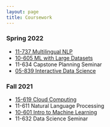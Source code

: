 ```yaml
---
layout: page
title: Coursework
---
```


### Spring 2022
- [11-737 Multilingual NLP](http://phontron.com/class/multiling2022/)
- [10-605 ML with Large Datasets](https://10605.github.io/)
- 11-634 Capstone Planning Seminar
- [05-839 Interactive Data Science](https://dig.cmu.edu/courses/2022-spring-interactive-ds.html)

### Fall 2021
- [15-619 Cloud Computing](https://www.cs.cmu.edu/~msakr/15619-f21/)
- 11-611 Natural Language Processing
- [10-601 Intro to Machine Learning](http://www.cs.cmu.edu/~mgormley/courses/10601-f21/)
- 11-632 Data Science Seminar